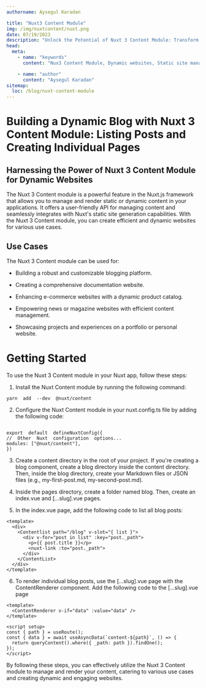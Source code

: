 ```yaml
---
authorname: Aysegul Karadan

title: "Nuxt3 Content Module"
img: /img/nuxtcontent/nuxt.png
date: 07/19/2023
description: "Unlock the Potential of Nuxt 3 Content Module: Transform Your Website into a Dynamic Content Hub"
head:
  meta:
    - name: "keywords"
      content: "Nux3 Content Module, Dynamic websites, Static site management, Blogging platform, E-commerce product catalog, User friendly API, User exprerience"

    - name: "author"
      content: "Aysegul Karadan"
sitemap:
  loc: /blog/nuxt-content-module
---
```


# Building a Dynamic Blog with Nuxt 3 Content Module: Listing Posts and Creating Individual Pages

 <h2>Harnessing the Power of Nuxt 3 Content Module for Dynamic Websites</h2>

The Nuxt 3 Content module is a powerful feature in the Nuxt.js framework that allows you to manage and render static or dynamic content in your applications. It offers a user-friendly API for managing content and seamlessly integrates with Nuxt's static site generation capabilities. With the Nuxt 3 Content module, you can create efficient and dynamic websites for various use cases.

<h2>Use Cases</h2>

The Nuxt 3 Content module can be used for:

- Building a robust and customizable blogging platform.

- Creating a comprehensive documentation website.

- Enhancing e-commerce websites with a dynamic product catalog.

- Empowering news or magazine websites with efficient content management.

- Showcasing projects and experiences on a portfolio or personal website.

<h1>Getting Started</h1>

To use the Nuxt 3 Content module in your Nuxt app, follow these steps:

1. Install the Nuxt Content module by running the following command:

```shell
yarn  add  --dev  @nuxt/content
```

2. Configure the Nuxt Content module in your nuxt.config.ts file by adding the following code:

```shell

export  default  defineNuxtConfig({
//  Other  Nuxt  configuration  options...
modules: ["@nuxt/content"],
})

```

3. Create a content directory in the root of your project. If you're creating a blog component, create a blog directory inside the content directory. Then, inside the blog directory, create your Markdown files or JSON files (e.g., my-first-post.md, my-second-post.md).

4. Inside the pages directory, create a folder named blog. Then, create an index.vue and [...slug].vue pages.

5. In the index.vue page, add the following code to list all blog posts:

```vue
<template>
  <div>
    <Contentlist path="/blog" v-slot="{ list }">
      <div v-for="post in list" :key="post._path">
        <p>{{ post.title }}</p>
        <nuxt-link :to="post._path">
      </div>
    </ContentList>
  </div>
</template>
```

6. To render individual blog posts, use the [...slug].vue page with the
   ContentRenderer component. Add the following code to the [...slug].vue page

```vue
<template>
  <ContentRenderer v-if="data" :value="data" />
</template>

<script setup>
const { path } = useRoute();
const { data } = await useAsyncData(`content-${path}`, () => {
  return queryContent().where({ _path: path }).findOne();
});
</script>
```

By following these steps, you can effectively utilize the Nuxt 3 Content
module to manage and render your content, catering to various use cases and
creating dynamic and engaging websites.
